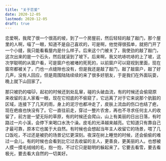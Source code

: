 ```yaml
---
title: "关于恋爱"
date: 2020-12-05
lastmod: 2020-12-05
draft: true
---
```


恋爱啊，我爬了很一个很高的坡，到了一个房屋前，然后轻轻的敲了敲门，那个屋里的人啊，喵了一眼，知道不是自己喜欢的，可是啊，他觉得很孤单，就把门开了一个小缝，我只能看看屋内是什么样子。后来这个门被关了，我使劲的敲了敲门，这次出来的是一个石头，然后就滚到了坡下。后来啊，我又吭哧吭哧的上了坡，这次学聪明的从窗户看，可是窗户也被堵的死死的，以前窗户可以窥视到里面，现在窗帘都被关了，门也一点缝隙也没有，但是我还是敲了敲门，敲了敲窗户，敲了好几声，没有人回应，但是周围陆陆续续的来了很多好朋友，于是我们在外面玩耍，晚上就下山回家了。

那只被扔的喵🐱，起初的时候还到处乱窜，碰的头破血流，有的时候还会偷窥原来收留的主人家看一眼，现在它彻底的不偷窥了，它远离了对于它来说那个肮脏的区域，连接下了几天的雨，身上的泥泞也都冲走了，皮肤上流血的伤口也结了疤，现在疤痕也快没有了。它一直往前走，穿过一整片农舍，再也不寻求任何主人的收留了，前方是一望无际的草原，有的时候还会爬山，山上有美丽的日出日落，有时路过一片小溪，会停下来喝口水洗个澡。皮毛的光泽越来越亮。它知道只有靠自己才最可靠，原本它也属于大自然。有时候也会想起当年主人收留它的场景，喂了几口饭吃，不过还是被扔的场景记忆更深刻。夜深在树上睡觉的时候，还会偷偷的难过一会儿。有的时候也会看到比它过去收留的主人，更善良，更美丽的人。也想被人摸一摸毛绒绒的毛，抱一抱，不过它只是聪明的躲起来了。它要去看雪，要去看极光，要去看大自然的一切美好。